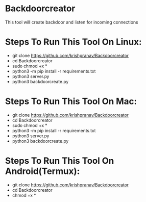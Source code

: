 # Backdoorcreator
This tool will create backdoor and listen for incoming connections

# Steps To Run This Tool On Linux:
- git clone https://github.com/krishpranav/Backdoorcreator
- cd Backdoorcreator
- sudo chmod +x *
- python3 -m pip install -r requirements.txt
- python3 server.py
- python3 backdoorcreate.py

# Steps To Run This Tool On Mac:
- git clone https://github.com/krishpranav/Backdoorcreator
- cd Backdoorcreator
- sudo chmod +x *
- python3 -m pip install -r requirements.txt
- python3 server.py
- python3 backdoorcreate.py

# Steps To Run This Tool On Android(Termux):
- git clone https://github.com/krishpranav/Backdoorcreator
- cd Backdoorcreator
- chmod +x *
